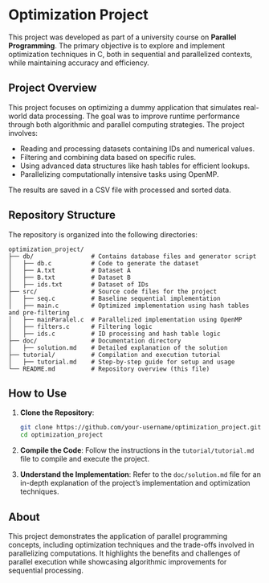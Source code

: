 
# Optimization Project

 This project was developed as part of a university course on **Parallel Programming**. The primary objective is to explore and implement optimization techniques in C, both in sequential and parallelized contexts, while maintaining accuracy and efficiency.

## Project Overview

This project focuses on optimizing a dummy application that simulates real-world data processing. The goal was to improve runtime performance through both algorithmic and parallel computing strategies. The project involves:
- Reading and processing datasets containing IDs and numerical values.
- Filtering and combining data based on specific rules.
- Using advanced data structures like hash tables for efficient lookups.
- Parallelizing computationally intensive tasks using OpenMP.

The results are saved in a CSV file with processed and sorted data.

## Repository Structure

The repository is organized into the following directories:

```
optimization_project/
├── db/                # Contains database files and generator script
│   ├── db.c           # Code to generate the dataset
│   ├── A.txt          # Dataset A
│   ├── B.txt          # Dataset B
│   ├── ids.txt        # Dataset of IDs
├── src/               # Source code files for the project
│   ├── seq.c          # Baseline sequential implementation
│   ├── main.c         # Optimized implementation using hash tables and pre-filtering
│   ├── mainParalel.c  # Parallelized implementation using OpenMP
│   ├── filters.c      # Filtering logic
│   ├── ids.c          # ID processing and hash table logic
├── doc/               # Documentation directory
│   ├── solution.md    # Detailed explanation of the solution
├── tutorial/          # Compilation and execution tutorial
│   ├── tutorial.md    # Step-by-step guide for setup and usage
└── README.md          # Repository overview (this file)
```

## How to Use

1. **Clone the Repository**:
   ```bash
   git clone https://github.com/your-username/optimization_project.git
   cd optimization_project
   ```

2. **Compile the Code**:
   Follow the instructions in the `tutorial/tutorial.md` file to compile and execute the project.

3. **Understand the Implementation**:
   Refer to the `doc/solution.md` file for an in-depth explanation of the project’s implementation and optimization techniques.

## About

This project demonstrates the application of parallel programming concepts, including optimization techniques and the trade-offs involved in parallelizing computations. It highlights the benefits and challenges of parallel execution while showcasing algorithmic improvements for sequential processing.
